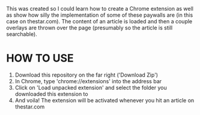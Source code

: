 This was created so I could learn how to create a Chrome extension as well as show how silly the implementation of some of these paywalls are (in this case on thestar.com). 
The content of an article is loaded and then a couple overlays are thrown over the page (presumably so the article is still searchable).

HOW TO USE
====================

1. Download this repository on the far right ('Download Zip')
2. In Chrome, type 'chrome://extensions' into the address bar
3. Click on 'Load unpacked extension' and select the folder you downloaded this extension to
4. And voila! The extension will be activated whenever you hit an article on thestar.com
